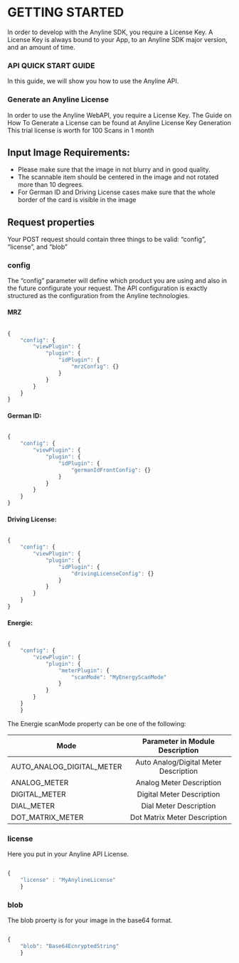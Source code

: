 # GETTING STARTED

In order to develop with the Anyline SDK, you require a License Key. A License Key is always bound to your App, to an Anyline SDK major version, and an amount of time.



### API QUICK START GUIDE
In this guide, we will show you how to use the Anyline API.

### Generate an Anyline License
In order to use the Anyline WebAPI, you require a License Key. The Guide on How To Generate a License can be found at Anyline License Key Generation This trial license is worth for 100 Scans in 1 month

## Input Image Requirements:
* Please make sure that the image in not blurry and in good quality.
* The scannable item should be centered in the image and not rotated more than 10 degrees.
* For German ID and Driving License cases make sure that the whole border of the card is visible in the image


## Request properties

Your POST request should contain three things to be valid: “config”, “license”, and “blob”


### config
The “config” parameter will define which product you are using and also in the future configurate your request. The API configuration is exactly structured as the configuration from the Anyline technologies.


#### MRZ
```js

{
    "config": {
        "viewPlugin": {
            "plugin": {
                "idPlugin": {
                    "mrzConfig": {}
                }
            }
        }
    }
}

```


#### German ID:
```js

{
    "config": {
        "viewPlugin": {
            "plugin": {
                "idPlugin": {
                    "germanIdFrontConfig": {}
                }
            }
        }
    }
}

```

#### Driving License:
```js

{
    "config": {
        "viewPlugin": {
            "plugin": {
                "idPlugin": {
                    "drivingLicenseConfig": {}
                }
            }
        }
    }
}

```


#### Energie:
```js

{
    "config": {
        "viewPlugin": {
            "plugin": {
                "meterPlugin": {
                    "scanMode": "MyEnergyScanMode"
                }
            }
        }
    }
    }

```

The Energie scanMode property can be one of the following:

| Mode                           | Parameter in Module Description       |
| ------------------------------ |:-------------:|
| AUTO_ANALOG_DIGITAL_METER      | Auto Analog/Digital Meter Description |
| ANALOG_METER                   | Analog Meter Description              |
| DIGITAL_METER	                 | Digital Meter Description             |
| DIAL_METER                     | Dial Meter Description                |
| DOT_MATRIX_METER	             | Dot Matrix Meter Description          |


### license
Here you put in your Anyline API License.

```js

{
    "license" : "MyAnylineLicense"
    }

```

### blob
The blob proerty is for your image in the base64 format.

```js

{
    "blob": "Base64EcnryptedString"
    }

```